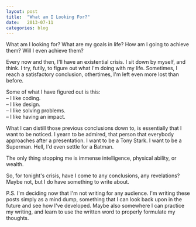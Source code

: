```yaml
---
layout: post
title:  "What am I Looking For?"
date:   2013-07-11
categories: blog
---
```

What am I looking for?  What are my goals in life? How am I going to achieve them?  Will I even achieve them?

Every now and then, I'll have an existential crisis.  I sit down by myself, and think.  I try, futily, to figure out what I'm doing with my life.  Sometimes, I reach a satisfactory conclusion, othertimes, I'm left even more lost than before.

Some of what I have figured out is this:
<br/>&ndash; I like coding.
<br/>&ndash; I like design.
<br/>&ndash; I like solving problems.
<br/>&ndash; I like having an impact.

What I can distill those previous conclusions down to, is essentially that I want to be noticed. I yearn to be admired, that person that everybody approaches after a presentation. I want to be a Tony Stark. I want to be a Superman. Hell, I'd even settle for a Batman.

The only thing stopping me is immense intelligence, physical ability, or wealth.

So, for tonight's crisis, have I come to any conclusions, any revelations?  Maybe not, but I do have something to write about.

P.S. I'm deciding now that I'm not writing for any audience. I'm writing these posts simply as a mind dump, something that I can look back upon in the future and see how I've developed.  Maybe also somewhere I can practice my writing, and learn to use the written word to properly formulate my thoughts.